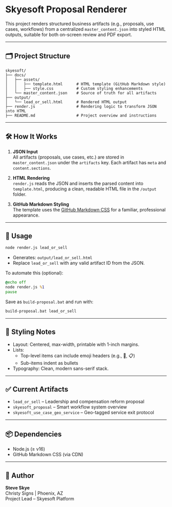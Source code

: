 # Skyesoft Proposal Renderer

This project renders structured business artifacts (e.g., proposals, use cases, workflows) from a centralized `master_content.json` into styled HTML outputs, suitable for both on-screen review and PDF export.

---

## 🗂 Project Structure

```
skyesoft/
├── docs/
│   ├── assets/
│   │   ├── template.html      # HTML template (GitHub Markdown style)
│   │   ├── style.css          # Custom styling enhancements
│   └── master_content.json    # Source of truth for all artifacts
├── output/
│   └── lead_or_sell.html      # Rendered HTML output
├── render.js                  # Rendering logic to transform JSON into HTML
├── README.md                  # Project overview and instructions
```

---

## 🛠 How It Works

1. **JSON Input**  
   All artifacts (proposals, use cases, etc.) are stored in `master_content.json` under the `artifacts` key. Each artifact has `meta` and `content.sections`.

2. **HTML Rendering**  
   `render.js` reads the JSON and inserts the parsed content into `template.html`, producing a clean, readable HTML file in the `/output` folder.

3. **GitHub Markdown Styling**  
   The template uses the [GitHub Markdown CSS](https://cdnjs.com/libraries/github-markdown-css) for a familiar, professional appearance.

---

## 🚀 Usage

```bash
node render.js lead_or_sell
```

- Generates: `output/lead_or_sell.html`
- Replace `lead_or_sell` with any valid artifact ID from the JSON.

To automate this (optional):
```bat
@echo off
node render.js %1
pause
```
Save as `build-proposal.bat` and run with:
```bash
build-proposal.bat lead_or_sell
```

---

## 🎨 Styling Notes

- Layout: Centered, max-width, printable with 1-inch margins.
- Lists:
  - Top-level items can include emoji headers (e.g., 🚫, 📋)
  - Sub-items indent as bullets
- Typography: Clean, modern sans-serif stack.

---

## ✅ Current Artifacts

- `lead_or_sell` – Leadership and compensation reform proposal
- `skyesoft_proposal` – Smart workflow system overview
- `skyesoft_use_case_geo_service` – Geo-tagged service exit protocol

---

## 📦 Dependencies

- Node.js (≥ v16)
- GitHub Markdown CSS (via CDN)

---

## 📍 Author

**Steve Skye**  
Christy Signs | Phoenix, AZ  
Project Lead – Skyesoft Platform